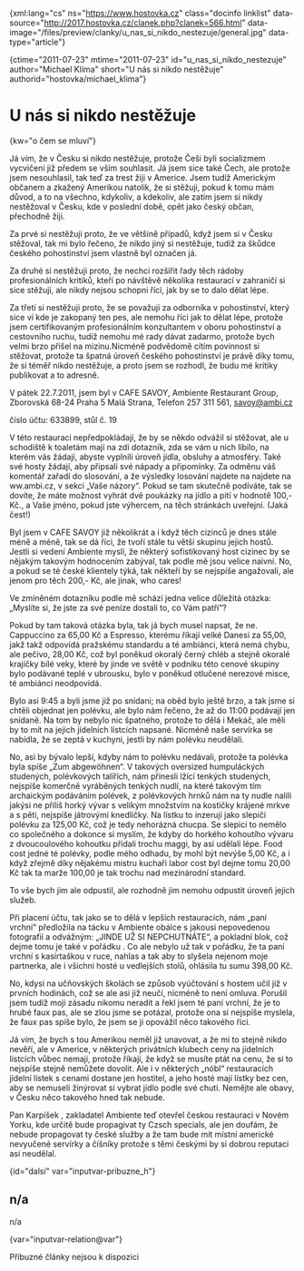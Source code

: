 
{xml:lang="cs" ns="https://www.hostovka.cz" class="docinfo linklist" data-source="http://2017.hostovka.cz/clanek.php?clanek=566.html" data-image="/files/preview/clanky/u\_nas\_si\_nikdo\_nestezuje/general.jpg" data-type="article"}

{ctime="2011-07-23" mtime="2011-07-23" id="u\_nas\_si\_nikdo\_nestezuje" author="Michael Klíma" short="U nás si nikdo nestěžuje" authorid="hostovka/michael_klima"}

# U nás si nikdo nestěžuje

<!-- generated attribute kw by user_udpatekw.sh on 2020-05-07, do not edit -->

{kw="o čem se mluví"}

Já vím, že v Česku si nikdo nestěžuje, protože Češi byli socializmem vycvičeni již předem se vším souhlasit. Já jsem sice také Čech, ale protože jsem nesouhlasil, tak teď za trest žiji v Americe. Jsem tudíž Americkým občanem a zkažený Amerikou natolik, že si stěžuji, pokud k tomu mám důvod, a to na všechno, kdykoliv, a kdekoliv, ale zatím jsem si nikdy nestěžoval v Česku, kde v poslední době, opět jako český občan, přechodně žiji.

Za prvé si nestěžuji proto, že ve většině případů, když jsem si v Česku stěžoval, tak mi bylo řečeno, že nikdo jiný si nestěžuje, tudíž za škůdce českého pohostinství jsem vlastně byl označen já.

Za druhé si nestěžuji proto, že nechci rozšířit řady těch rádoby profesionálních kritiků, kteří po návštěvě několika restaurací v zahraničí si sice stěžují, ale nikdy nejsou schopni říci, jak by se to dalo dělat lépe.

Za třetí si nestěžuji proto, že se považuji za odborníka v pohostinství, který sice ví kde je zakopaný ten pes, ale nemohu říci jak to dělat lépe, protože jsem certifikovaným profesionálním konzultantem v oboru pohostinství a cestovního ruchu, tudíž nemohu mé rady dávat zadarmo, protože bych velmi brzo přišel na mizinu.Nicméně podvědomě cítím povinnost si stěžovat, protože ta špatná úroveň českého pohostinství je právě díky tomu, že si téměř nikdo nestěžuje, a proto jsem se rozhodl, že budu mé kritiky publikovat a to adresně.

V pátek 22.7.2011, jsem byl v CAFE SAVOY, Ambiente Restaurant Group, Zborovská 68-24 Praha 5 Malá Strana, Telefon 257 311 561, savoy@ambi.cz

číslo účtu: 633899, stůl č. 19

V této restauraci nepředpokládají, že by se někdo odvážil si stěžovat, ale u schodiště k toaletám mají na zdi dotazník, zda se vám u nich líbilo, na kterém vás žádají, abyste vyplnili úroveň jídla, obsluhy a atmosféry. Také své hosty žádají, aby připsali své nápady a připomínky. Za odměnu váš komentář zařadí do slosování, a že výsledky losování najdete na najdete na ww.ambi.cz, v sekci „Vaše názory“. Pokud se tam skutečně podíváte, tak se dovíte, že máte možnost vyhrát dvě poukázky na jídlo a pití v hodnotě 100,- Kč., a Vaše jméno, pokud jste výhercem, na těch stránkách uveřejní. (Jaká čest!)

Byl jsem v CAFE SAVOY již několikrát a i když těch cizinců je dnes stále méně a méně, tak se dá říci, že tvoří stále tu větší skupinu jejich hostů. Jestli si vedení Ambiente myslí, že některý sofistikovaný host cizinec by se nějakým takovým hodnocením zabýval, tak podle mě jsou velice naivní. No, a pokud se té české klientely týká, tak někteří by se nejspíše angažovali, ale jenom pro těch 200,- Kč, ale jinak, who cares!

Ve zmíněném dotazníku podle mě schází jedna velice důležitá otázka: „Myslíte si, že jste za své peníze dostali to, co Vám patří“?

Pokud by tam taková otázka byla, tak já bych musel napsat, že ne. Cappuccino za 65,00 Kč a Espresso, kterému říkají velké Danesi za 55,00, jakž takž odpovídá pražskému standardu a té ambiánci, která nemá chybu, ale pečivo, 28,00 Kč, což byl poněkud okoralý černý chléb a stejně okoralé krajíčky bílé veky, které by jinde ve světě v podniku této cenové skupiny bylo podávané teplé v ubrousku, bylo v poněkud otlučené nerezové misce, té ambiánci neodpovídá.

Bylo asi 9:45 a byli jsme již po snídani; na oběd bylo ještě brzo, a tak jsme si chtěli objednat jen polévku, ale bylo nám řečeno, že až do 11:00 podávají jen snídaně. Na tom by nebylo nic špatného, protože to dělá i Mekáč, ale měli by to mít na jejich jídelních lístcích napsané. Nicméně naše servírka se nabídla, že se zeptá v kuchyni, jestli by nám polévku neudělali.

No, asi by bývalo lepší, kdyby nám to polévku nedávali, protože ta polévka byla spíše „Zum abgewöhnen“. V takových oversized humpuláckých studených, polévkových talířích, nám přinesli lžící tenkých studených, nejspíše komerčně vyráběných tenkých nudlí, na které takovým tím archaickým podáváním polévek, z polévkových hrnků nám na ty nudle nalili jakýsi ne příliš horký vývar s velikým množstvím na kostičky krájené mrkve a s pěti, nejspíše játrovými knedlíčky. Na lístku to inzerují jako slepičí polévku za 125,00 Kč, což je tedy nehorázná chucpa. Se slepicí to nemělo co společného a dokonce si myslím, že kdyby do horkého kohoutího vývaru z dvoucoulového kohoutku přidali trochu maggi, by asi udělali lépe. Food cost jedné té polévky, podle mého odhadu, by mohl být nevýše 5,00 Kč, a i když zřejmě díky nějakému mistru kuchaři labor cost byl dejme tomu 20,00 Kč tak ta marže 100,00 je tak trochu nad mezinárodní standard.

To vše bych jim ale odpustil, ale rozhodně jim nemohu odpustit úroveň jejich služeb.

Při placení účtu, tak jako se to dělá v lepších restauracích, nám „paní vrchní“ předložila na tácku v Ambiente obálce s jakousi nepovedenou fotografií a odvážným: „JINDE UŽ SI NEPCHUTNÁTE“, a pokladní blok, což dejme tomu je také v pořádku . Co ale nebylo už tak v pořádku, že ta paní vrchní s kasírtaškou v ruce, nahlas a tak aby to slyšela nejenom moje partnerka, ale i všichni hosté u vedlejších stolů, ohlásila tu sumu 398,00 Kč.

No, kdysi na učňovských školách se způsob vyúčtování s hostem učil již v prvních hodinách, což se ale asi již neučí, nicméně to není omluva. Porušil jsem tudíž moji zásadu nikomu neradit a řekl jsem té paní vrchní, že je to hrubé faux pas, ale se zlou jsme se potázal, protože ona si nejspíše myslela, že faux pas spíše bylo, že jsem se ji opovážil něco takového říci.

Já vím, že bych s tou Amerikou neměl již unavovat, a že mi to stejně nikdo nevěří, ale v Americe, v některých privátních klubech ceny na jídelních listcích vůbec nemají, protože říkají, že když se musíte ptát na cenu, že si to nejspíše stejně nemůžete dovolit. Ale i v některých „nóbl“ restauracích jídelní lístek s cenami dostane jen hostitel, a jeho hosté mají lístky bez cen, aby se nemuseli žinýrovat si vybrat jídlo podle své chuti. Nemějte ale obavy, v Česku něco takového hned tak nebude.

Pan Karpíšek , zakladatel Ambiente teď otevřel českou restauraci v Novém Yorku, kde určitě bude propagivat ty Czsch specials, ale jen doufám, že nebude propagovat ty české služby a že tam bude mít místní americké nevyučené servírky a číšníky protože s těmi českými by si dobrou reputaci asi neudělal.

{id="dalsi" var="inputvar-pribuzne_h"}

## n/a

n/a

{var="inputvar-relation@var"}

Příbuzné články nejsou k dispozici

